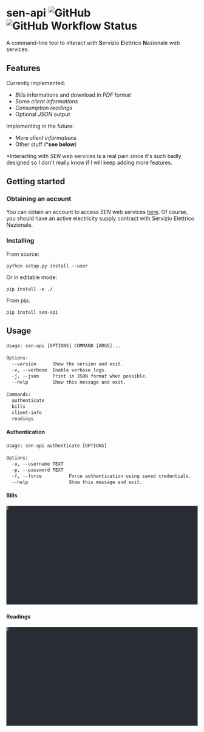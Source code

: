 # sen-api ![GitHub](https://img.shields.io/github/license/marcovolpato00/sen-api) ![GitHub Workflow Status](https://img.shields.io/github/workflow/status/marcovolpato00/sen-api/Upload%20Python%20Package)

A command-line tool to interact with **S**ervizio **E**lettrico **N**azionale web services.

## Features
Currently implemented:
- *Bills* informations and download in *PDF* format
- Some *client informations*
- *Consumption readings*
- Optional *JSON* output

Implementing in the future:
- More *client informations*
- Other stuff (***see below**)

*Interacting with *SEN* web services is a real pain since it's such badly designed so I don't really know if I will
keep adding more features.

## Getting started
### Obtaining an account
You can obtain an account to access *SEN* web services [here](https://www.servizioelettriconazionale.it/it-IT/saa/registrazione?app=ESE_AREA_CLIENTI&rreg=classica&group=PF_ESE_USR).
Of course, you should have an active electricity supply contract with Servizio Elettrico Nazionale.

### Installing
From source:
```
python setup.py install --user
```
Or in editable mode:
```
pip install -e ./
```
From pip:
```
pip install sen-api
```

## Usage
```
Usage: sen-api [OPTIONS] COMMAND [ARGS]...

Options:
  --version      Show the version and exit.
  -v, --verbose  Enable verbose logs.
  -j, --json     Print in JSON format when possible.
  --help         Show this message and exit.

Commands:
  authenticate
  bills
  client-info
  readings
```

#### Authentication
```
Usage: sen-api authenticate [OPTIONS]

Options:
  -u, --username TEXT
  -p, --password TEXT
  -f, --force          Force authentication using saved credentials.
  --help               Show this message and exit.
```

#### Bills
![bills example](examples/bills.svg)

#### Readings
![readings example](examples/readings.svg)
